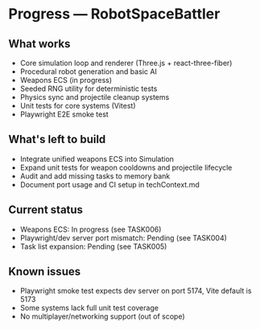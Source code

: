 # Progress — RobotSpaceBattler

## What works

- Core simulation loop and renderer (Three.js + react-three-fiber)
- Procedural robot generation and basic AI
- Weapons ECS (in progress)
- Seeded RNG utility for deterministic tests
- Physics sync and projectile cleanup systems
- Unit tests for core systems (Vitest)
- Playwright E2E smoke test

## What's left to build

- Integrate unified weapons ECS into Simulation
- Expand unit tests for weapon cooldowns and projectile lifecycle
- Audit and add missing tasks to memory bank
- Document port usage and CI setup in techContext.md

## Current status

- Weapons ECS: In progress (see TASK006)
- Playwright/dev server port mismatch: Pending (see TASK004)
- Task list expansion: Pending (see TASK005)

## Known issues

- Playwright smoke test expects dev server on port 5174, Vite default is 5173
- Some systems lack full unit test coverage
- No multiplayer/networking support (out of scope)
